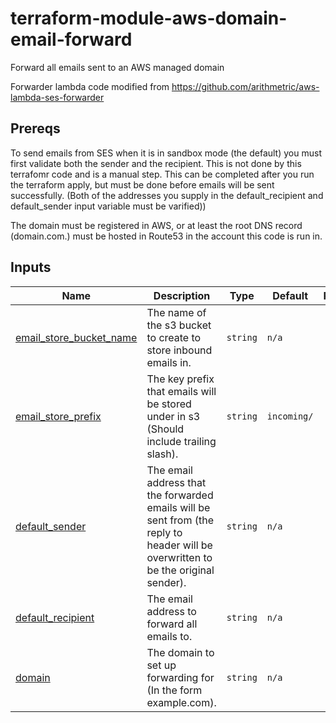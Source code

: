# terraform-module-aws-domain-email-forward
Forward all emails sent to an AWS managed domain


Forwarder lambda code modified from https://github.com/arithmetric/aws-lambda-ses-forwarder

## Prereqs

To send emails from SES when it is in sandbox mode (the default) you must first validate both the sender and the recipient. This is not done by this terrafomr code and is a manual step. This can be completed after you run the terraform apply, but must be done before emails will be sent successfully. (Both of the addresses you supply in the default_recipient and default_sender input variable must be varified))

The domain must be registered in AWS, or at least the root DNS record (domain.com.) must be hosted in Route53 in the account this code is run in.

## Inputs

| Name | Description | Type | Default | Required |
|------|-------------|------|---------|:--------:|
| <a name="email_store_bucket_name"></a> [email_store_bucket_name](#email_store_bucket_name) | The name of the s3 bucket to create to store inbound emails in. | `string` | `n/a` | yes |
| <a name="email_store_prefix"></a> [email_store_prefix](#email_store_prefix) | The key prefix that emails will be stored under in s3 (Should include trailing slash). | `string` | `incoming/` | yes |
| <a name="default_sender"></a> [default_sender](#default_sender) | The email address that the forwarded emails will be sent from (the reply to header will be overwritten to be the original sender). | `string` | `n/a` | yes |
| <a name="default_recipient"></a> [default_recipient](#default_recipient) | The email address to forward all emails to. | `string` | `n/a` | yes |
| <a name="domain"></a> [domain](#domain) | The domain to set up forwarding for (In the form example.com). | `string` | `n/a` | yes |